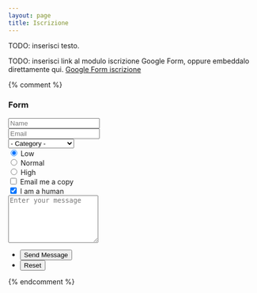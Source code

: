 ```yaml
---
layout: page
title: Iscrizione
---
```


TODO: inserisci testo.

TODO: inserisci link al modulo iscrizione Google Form, oppure embeddalo direttamente qui.
[Google Form iscrizione](https://docs.google.com/forms/viewform?id=1aHhwI3-p3wuvfAuTF-9bX4wUNT_pcOmoNoeQWz1Bhig)


{% comment %}
<!-- Form -->
  <h3>Form</h3>

  <form method="post" action="#">
    <div class="row uniform">
      <div class="6u 12u$(xsmall)">
        <input type="text" name="demo-name" id="demo-name" value="" placeholder="Name" />
      </div>
      <div class="6u$ 12u$(xsmall)">
        <input type="email" name="demo-email" id="demo-email" value="" placeholder="Email" />
      </div>
      <!-- Break -->
      <div class="12u$">
        <div class="select-wrapper">
          <select name="demo-category" id="demo-category">
            <option value="">- Category -</option>
            <option value="1">Manufacturing</option>
            <option value="1">Shipping</option>
            <option value="1">Administration</option>
            <option value="1">Human Resources</option>
          </select>
        </div>
      </div>
      <!-- Break -->
      <div class="4u 12u$(small)">
        <input type="radio" id="demo-priority-low" name="demo-priority" checked>
        <label for="demo-priority-low">Low</label>
      </div>
      <div class="4u 12u$(small)">
        <input type="radio" id="demo-priority-normal" name="demo-priority">
        <label for="demo-priority-normal">Normal</label>
      </div>
      <div class="4u$ 12u$(small)">
        <input type="radio" id="demo-priority-high" name="demo-priority">
        <label for="demo-priority-high">High</label>
      </div>
      <!-- Break -->
      <div class="6u 12u$(small)">
        <input type="checkbox" id="demo-copy" name="demo-copy">
        <label for="demo-copy">Email me a copy</label>
      </div>
      <div class="6u$ 12u$(small)">
        <input type="checkbox" id="demo-human" name="demo-human" checked>
        <label for="demo-human">I am a human</label>
      </div>
      <!-- Break -->
      <div class="12u$">
        <textarea name="demo-message" id="demo-message" placeholder="Enter your message" rows="6"></textarea>
      </div>
      <!-- Break -->
      <div class="12u$">
        <ul class="actions">
          <li><input type="submit" value="Send Message" class="special" /></li>
          <li><input type="reset" value="Reset" /></li>
        </ul>
      </div>
    </div>
  </form>
	{% endcomment %}
